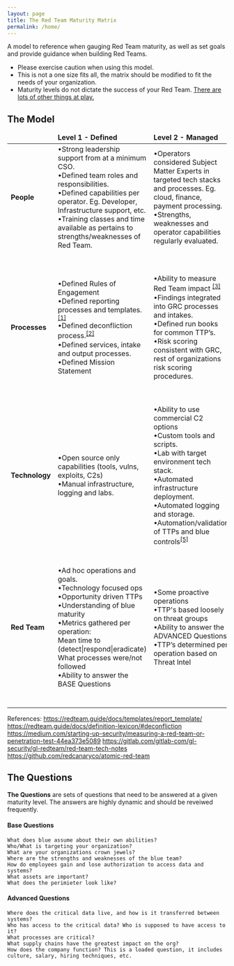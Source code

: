 ```yaml
---
layout: page
title: The Red Team Maturity Matrix
permalink: /home/
---
```


A model to reference when gauging Red Team maturity, as well as set goals and provide guidance when building Red Teams.

 - Please exercise caution when using this model. 
 - This is not a one size fits all, the matrix should be modified to fit the needs of your organization.
 - Maturity levels do not dictate the success of your Red Team. [There are lots of other things at play.](/meta)
 
## The Model

<table class="table table-striped table-bordered">
	<thead>
	<tr>
		<td></td>
		<td><b>Level 1 - Defined</b></td>
		<td><b>Level 2 - Managed</b></td>
		<td><b>Level 3 - Optimized</b></td>
	</tr>
	</thead>
	<tbody>
	<tr>
		<td><b>People</b></td>
		<td>•Strong leadership support from at a minimum CSO.
			<br /> •Defined team roles and responsibilities.
			<br /> •Defined capabilities per operator. Eg. Developer, Infrastructure support, etc.
			<br /> •Training classes and time available as pertains to strengths/weaknesses of Red Team.</td>
		<td>•Operators considered Subject Matter Experts in targeted tech stacks and processes. Eg. cloud, finance, payment processing.
			<br /> •Strengths, weaknesses and operator capabilities regularly evaluated.</td>
		<td>•Job shadow opportunities defined for red/blue/SRE, etc.
			<br /> •Organization wide support for Red Team.
			<br /> •Dedicated developers, operators, leads, etc* </td>
	</tr>
	<tr>
		<td><b>Processes</b></td>
		<td>•Defined Rules of Engagement
			<br /> •Defined reporting processes and templates.<sup><a href="https://redteam.guide/docs/templates/report_template/">[1]</a></sup>
			<br /> •Defined deconfliction process.<sup><a href="https://redteam.guide/docs/definition-lexicon/#deconfliction">[2]</a></sup>
			<br /> •Defined services, intake and output processes.
			<br /> •Defined Mission Statement</td>
		<td>•Ability to measure Red Team impact <sup><a href="https://medium.com/starting-up-security/measuring-a-red-team-or-penetration-test-44ea373e5089">[3]</a></sup>
			<br /> •Findings integrated into GRC processes and intakes.
			<br /> •Defined run books for common TTP’s.
			<br /> •Risk scoring consistent with GRC, rest of organizations risk scoring procedures.
			<br /> </td>
		<td>•Defined processes and support for publishing and contributing open source tooling or knowledge. <sup><a href=" https://gitlab.com/gitlab-com/gl-security/gl-redteam/red-team-tech-notes">[4]</a></sup>
			<br /> •Red Team impact leads to measurable organizational improvements such as blue headcount, training opportunities, systemic security posture, etc.
			<br /> •Regular Red Team self reflection and improvement cycles. </td>
	</tr>
	<tr>
		<td><b>Technology</b></td>
		<td>•Open source only capabilities (tools, vulns, exploits, C2s)
			<br /> •Manual infrastructure, logging and labs. </td>
		<td>•Ability to use commercial C2 options
			<br /> •Custom tools and scripts.
			<br /> •Lab with target environment tech stack.
			<br /> •Automated infrastructure deployment.
			<br /> •Automated logging and storage. 
			<br /> •Automation/validation of TTPs and blue controls<sup><a href="https://github.com/redcanaryco/atomic-red-team">[5]</a></sup></td>
		<td>•Custom C2 and implant capabilities.
			<br /> •0 day exploit capabilities.
			<br /> •Automated reporting capabilities. </td>
	</tr>
	<tr>
			<td><b>Red Team</b></td>
			<td>•Ad hoc operations and goals.
				<br /> •Technology focused ops
				<br /> •Opportunity driven TTPs
				<br /> •Understanding of blue maturity
				<br /> •Metrics gathered per operation:
				<br /> Mean time to (detect|respond|eradicate) What processes were/not followed
				<br /> •Ability to answer the BASE Questions</td>
			<td>•Some proactive operations
				<br /> •TTP's based loosely on threat groups
				<br /> •Ability to answer the ADVANCED Questions
				<br /> •TTP’s determined per operation based on Threat Intel </td>
			<td>•Accurate/intentioned threat group emulated modus operandi
				<br /> •Long term operations addressing existential business risks.
				<br /> •Proactively planned operations .
				<br /> •Ability to leverage target technology SMEs (cloud, devops, finance, domain tech)
				<br /> •Requirement to use novel TTP’s in many cases to bypass defense. </td>
    </tr>
</tbody>
</table>

References:
https://redteam.guide/docs/templates/report_template/
https://redteam.guide/docs/definition-lexicon/#deconfliction
https://medium.com/starting-up-security/measuring-a-red-team-or-penetration-test-44ea373e5089
https://gitlab.com/gitlab-com/gl-security/gl-redteam/red-team-tech-notes
https://github.com/redcanaryco/atomic-red-team

## The Questions

**The Questions** are sets of questions that need to be answered at a given maturity level. The answers are highly dynamic and should be reveiwed frequently. 

#### Base Questions
	What does blue assume about their own abilities?
	Who/What is targeting your organization? 
	What are your organizations crown jewels?
	Where are the strengths and weaknesses of the blue team?
	How do employees gain and lose authorization to access data and systems?
	What assets are important?
	What does the perimieter look like? 
	

#### Advanced Questions
	Where does the critical data live, and how is it transferred between systems?
	Who has access to the critical data? Who is supposed to have access to it?
	What processes are critical?
	What supply chains have the greatest impact on the org?
	How does the company function? This is a loaded question, it includes culture, salary, hiring techniques, etc. 

